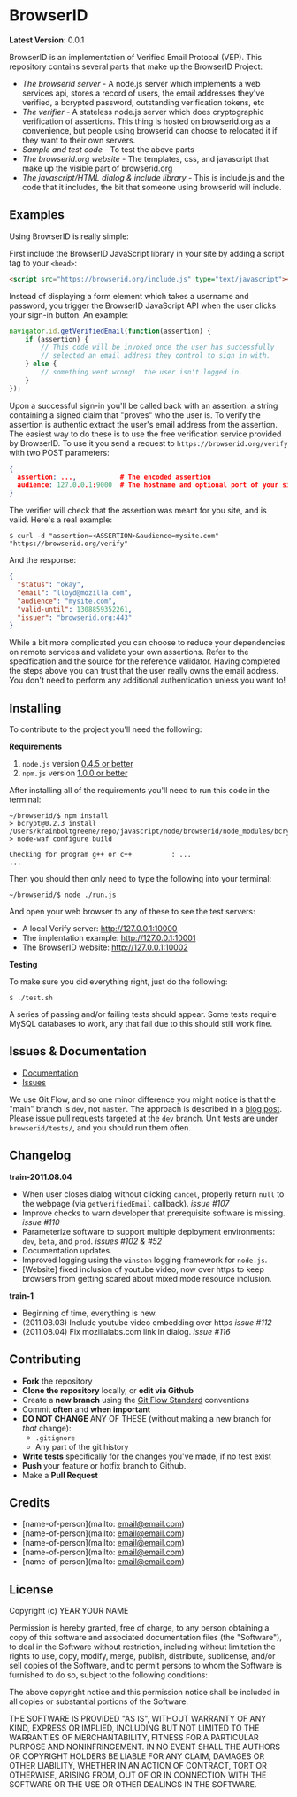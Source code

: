 BrowserID
============

**Latest Version**: 0.0.1

BrowserID is an implementation of Verified Email Protocal (VEP).
This repository contains several parts that make up the BrowserID Project:

* *The browserid server* - A node.js server which implements a web services api, stores a record of users, the email addresses they've verified, a bcrypted password, outstanding verification tokens, etc
* *The verifier* - A stateless node.js server which does cryptographic verification of assertions. This thing is hosted on browserid.org as a convenience, but people using browserid can choose to relocated it if they want to their own servers.
* *Sample and test code* - To test the above parts
* *The browserid.org website* - The templates, css, and javascript that make up the visible part of browserid.org
* *The javascript/HTML dialog & include library* - This is include.js and the code that it includes, the bit that someone using browserid will include.


Examples
--------

Using BrowserID is really simple:

First include the BrowserID JavaScript library in your site by adding a script tag to your `<head>`:

``` html
<script src="https://browserid.org/include.js" type="text/javascript"></script>
```

Instead of displaying a form element which takes a username and password, you trigger the BrowserID JavaScript API when the user clicks your sign-in button.
An example:

``` javascript
navigator.id.getVerifiedEmail(function(assertion) {
    if (assertion) {
        // This code will be invoked once the user has successfully
        // selected an email address they control to sign in with.
    } else {
        // something went wrong!  the user isn't logged in.
    }
});
```

Upon a successful sign-in you'll be called back with an assertion:
a string containing a signed claim that "proves" who the user is.
To verify the assertion is authentic extract the user's email address from the assertion.
The easiest way to do these is to use the free verification service provided by BrowserID.
To use it you send a request to `https://browserid.org/verify` with two POST parameters:

``` json
{
  assertion: ...,           # The encoded assertion
  audience: 127.0.0.1:9000  # The hostname and optional port of your site
}
```

The verifier will check that the assertion was meant for you site, and is valid.
Here's a real example:

``` terminal
$ curl -d "assertion=<ASSERTION>&audience=mysite.com" "https://browserid.org/verify"
```

And the response:

``` json
{
  "status": "okay",
  "email": "lloyd@mozilla.com",
  "audience": "mysite.com",
  "valid-until": 1308859352261,
  "issuer": "browserid.org:443"
}
```

While a bit more complicated you can choose to reduce your dependencies on remote services and validate your own assertions.
Refer to the specification and the source for the reference validator.
Having completed the steps above you can trust that the user really owns the email address.
You don't need to perform any additional authentication unless you want to!


Installing
----------

To contribute to the project you'll need the following:

**Requirements**

1. `node.js` version [0.4.5 or better](http://nodejs.org/)
2. `npm.js` version [1.0.0 or better](http://npmjs.org/)

After installing all of the requirements you'll need to run this code in the terminal:

``` terminal
~/browserid/$ npm install
> bcrypt@0.2.3 install /Users/krainboltgreene/repo/javascript/node/browserid/node_modules/bcrypt
> node-waf configure build

Checking for program g++ or c++          : ...
...
```

Then you should then only need to type the following into your terminal:

``` terminal
~/browserid/$ node ./run.js
```

And open your web browser to any of these to see the test servers:

* A local Verify server: http://127.0.0.1:10000
* The implentation example: http://127.0.0.1:10001
* The BrowserID website: http://127.0.0.1:10002


**Testing**

To make sure you did everything right, just do the following:

```
$ ./test.sh
```

A series of passing and/or failing tests should appear.
Some tests require MySQL databases to work, any that fail due to this should still work fine.


Issues & Documentation
----------------------

* [Documentation]()
* [Issues](https://github.com/mozilla/browserid/issues)

We use Git Flow, and so one minor difference you might notice is that the "main" branch is `dev`, not `master`.
The approach is described in a [blog post](http://lloyd.io/applying-gitflow).
Please issue pull requests targeted at the `dev` branch.
Unit tests are under `browserid/tests/`, and you should run them often.


Changelog
---------

**train-2011.08.04**

* When user closes dialog without clicking `cancel`, properly return `null` to the webpage (via `getVerifiedEmail` callback). *issue #107*
* Improve checks to warn developer that prerequisite software is missing. *issue #110*
* Parameterize software to support multiple deployment environments: `dev`, `beta`, and `prod`. *issues #102 & #52*
* Documentation updates.
* Improved logging using the `winston` logging framework for `node.js`.
* [Website] fixed inclusion of youtube video, now over https to keep browsers from getting scared about mixed mode resource inclusion.

**train-1**

* Beginning of time, everything is new.
* (2011.08.03) Include youtube video embedding over https *issue #112*
* (2011.08.04) Fix mozillalabs.com link in dialog. *issue #116*


Contributing
------------

* **Fork** the repository
* **Clone the repository** locally, or **edit via Github**
* Create a **new branch** using the [Git Flow Standard](http://yakiloo.com/getting-started-git-flow/) conventions
* Commit **often** and **when important**
* **DO NOT CHANGE** ANY OF THESE (without making a new branch for *that* change):
  * `.gitignore`
  * Any part of the git history
* **Write tests** specifically for the changes you've made, if no test exist
* **Push** your feature or hotfix branch to Github.
* Make a **Pull Request**


Credits
-------

* [name-of-person](mailto: email@email.com)
* [name-of-person](mailto: email@email.com)
* [name-of-person](mailto: email@email.com)
* [name-of-person](mailto: email@email.com)
* [name-of-person](mailto: email@email.com)


License
-------

Copyright (c) YEAR YOUR NAME

Permission is hereby granted, free of charge, to any person obtaining
a copy of this software and associated documentation files (the
"Software"), to deal in the Software without restriction, including
without limitation the rights to use, copy, modify, merge, publish,
distribute, sublicense, and/or sell copies of the Software, and to
permit persons to whom the Software is furnished to do so, subject to
the following conditions:

The above copyright notice and this permission notice shall be
included in all copies or substantial portions of the Software.

THE SOFTWARE IS PROVIDED "AS IS", WITHOUT WARRANTY OF ANY KIND,
EXPRESS OR IMPLIED, INCLUDING BUT NOT LIMITED TO THE WARRANTIES OF
MERCHANTABILITY, FITNESS FOR A PARTICULAR PURPOSE AND
NONINFRINGEMENT. IN NO EVENT SHALL THE AUTHORS OR COPYRIGHT HOLDERS BE
LIABLE FOR ANY CLAIM, DAMAGES OR OTHER LIABILITY, WHETHER IN AN ACTION
OF CONTRACT, TORT OR OTHERWISE, ARISING FROM, OUT OF OR IN CONNECTION
WITH THE SOFTWARE OR THE USE OR OTHER DEALINGS IN THE SOFTWARE.

